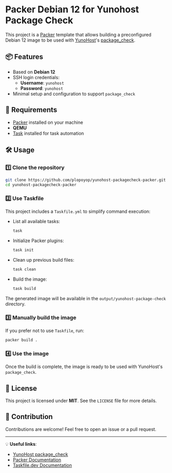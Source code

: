 # Packer Debian 12 for Yunohost Package Check

This project is a [Packer](https://www.packer.io/) template that allows building a preconfigured Debian 12 image to be used with [YunoHost](https://yunohost.org/)'s [package_check](https://github.com/YunoHost/package_check).

## 📦 Features
- Based on **Debian 12**
- SSH login credentials:
  - **Username**: `yunohost`
  - **Password**: `yunohost`
- Minimal setup and configuration to support `package_check`

## 🚀 Requirements
- [Packer](https://developer.hashicorp.com/packer/downloads) installed on your machine
- **QEMU**
- [Task](https://taskfile.dev/) installed for task automation

## 🛠️ Usage
### 1️⃣ Clone the repository
```sh
git clone https://github.com/plopoyop/yunohost-packagecheck-packer.git
cd yunohost-packagecheck-packer
```

### 2️⃣ Use Taskfile
This project includes a `Taskfile.yml` to simplify command execution:

- List all available tasks:
  ```sh
  task
  ```
- Initialize Packer plugins:
  ```sh
  task init
  ```
- Clean up previous build files:
  ```sh
  task clean
  ```
- Build the image:
  ```sh
  task build
  ```

The generated image will be available in the `output/yunohost-package-check` directory.

### 3️⃣ Manually build the image
If you prefer not to use `Taskfile`, run:
```sh
packer build .
```

### 4️⃣ Use the image
Once the build is complete, the image is ready to be used with YunoHost's `package_check`.

## 📜 License
This project is licensed under **MIT**. See the `LICENSE` file for more details.

## 🤝 Contribution
Contributions are welcome! Feel free to open an issue or a pull request.

---

💡 **Useful links**:
- [YunoHost package_check](https://yunohost.org/packaging_apps)
- [Packer Documentation](https://developer.hashicorp.com/packer/docs)
- [Taskfile.dev Documentation](https://taskfile.dev/)
